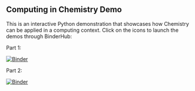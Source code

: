 ## Computing in Chemistry Demo
This is an interactive Python demonstration that showcases how Chemistry can be applied in a computing context.
Click on the icons to launch the demos through BinderHub:

Part 1:

[![Binder](https://mybinder.org/badge_logo.svg)](https://mybinder.org/v2/gh/bri-sc/demo-computational-chemistry/HEAD?urlpath=%2Fdoc%2Ftree%2F01_Demo_Computational_Chemistry_reaction_screening.ipynb)

Part 2:

[![Binder](https://mybinder.org/badge_logo.svg)](https://mybinder.org/v2/gh/bri-sc/demo-computational-chemistry/HEAD?urlpath=%2Fdoc%2Ftree%2F02_Demo_Computational_Chemistry_kinetics.ipynb)
